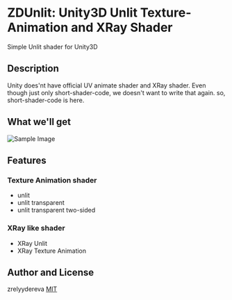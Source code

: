 ZDUnlit: Unity3D Unlit Texture-Animation and XRay Shader 
====
Simple Unlit shader for Unity3D 

## Description
Unity does'nt have official UV animate shader and XRay shader.
Even though just only short-shader-code, we doesn't want to write that again.
so, short-shader-code is here.
## What we'll get 
 ![Sample Image](https://github.com/zrelyydereva/ZDUnlit/blob/master/Shader-Capture.png?raw=true)

## Features  
### Texture Animation shader 
 - unlit
 - unlit transparent
 - unlit transparent two-sided

### XRay like shader 
 - XRay Unlit 
 - XRay Texture Animation

## Author and License 
 zrelyydereva 
 [MIT](http://b4b4r07.mit-license.org)
